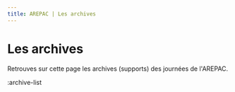 ```yaml
---
title: AREPAC | Les archives
---
```


# Les archives

Retrouves sur cette page les archives (supports) des journées de l'AREPAC.

:archive-list
